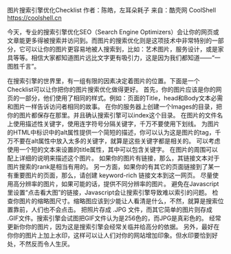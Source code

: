 图片搜索引擎优化Checklist
作者：陈皓，左耳朵耗子
来自：酷壳网 CoolShell https://coolshell.cn

今天，专业的搜索引擎优化SEO（Search Engine Optimizers）会让你的网页或文章能更多得被搜索并访问到。而图片的搜索优化则是这项技术中非常特别的一部分，它可以让你的图片更容易地被人搜索到，比如：艺术图片，服务设计，或是家具等等。相信大家都知道图片远比文字更有吸引力，这是因为我们都知道——“一图胜千言”。

在搜索引擎的世界里，有一组有限的因素决定着图片的位置。下面是一个Checklist可以让你把你的图片搜索优化做得更好。
首先，你的图片应该是你的网页的一部分，他们使用了相同的样式。例如：页面的Title，head和Body文本必需和图片一样告诉访问者相同的故事。
在你的服务器上创建一个Images的目录，把你的图片都保存在那里。并且确认搜索引擎可以index这个目录。
在图片的文件名上使用描述性关键字，使用连字符号分隔关键字，千万不要使用下划线。
为图片的HTML中<image>标识中的alt属性提供一个简短的描述，你可以认为这是图片的tag，千万不要在alt属性中放入太多的关键字，就算是这些关键字都是相关的。
可以考虑使用一个短的文本来设置<image>的title属性，其中可以包含关键字。
在图片的周围可以配上详细的说明来描述这个图片。
如果你的图片有链接，那么，其链接文本对于图片搜索的rank是相当有用的。
另一方面，如果你的有其它的页面链接到了某一有重要图片的页面，那么，请创建 keyword-rich 链接文本到这一网页。
尽量使用高分辨率的图片，如果可能的话，提供不同分辨率的图片。
避免在Javascript里设置“点击看大图”的链接，Javascript会让搜索引擎导致难以索引的问题。
检查你图片的缩略图尺寸。缩略图应该到少能让人看清是什么，不然，就算是搜索位置靠前，人们也不会点击。
把照片存成 .JPG 文件，而其它简单的图片则存成 .GIF文件。搜索引擎会试图把GIF文件认为是256色的，而JPG是真彩色的。
经常更新你你的图片，因为这是搜索引擎会经常关临并给高分的依据。
另外，最好在你你的图片上加上水印，这样可以让人们对你的网站增加印象。但水印要恰到好处，不然反而令人生厌。